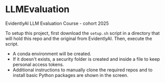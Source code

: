 # LLMEvaluation

EvidentlyAI LLM Evaluation Course - cohort 2025

To setup this project, first download the `setup.sh` script in a directory that will hold this repo and the original from EvidentlyAI. Then, execute the script.

- A conda environment will be created.
- If it doesn't exists, a security folder is created and inside a file to keep personal access tokens.
- Additional instructions to manually clone the required repos and to install basic Python packages are shown in the screen.

